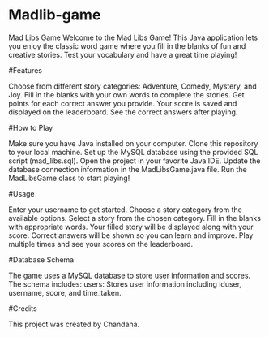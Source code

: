 # Madlib-game
Mad Libs Game
Welcome to the Mad Libs Game! This Java application lets you enjoy the classic word game where you fill in the blanks of fun and creative stories.
Test your vocabulary and have a great time playing!

#Features

Choose from different story categories: Adventure, Comedy, Mystery, and Joy.
Fill in the blanks with your own words to complete the stories.
Get points for each correct answer you provide.
Your score is saved and displayed on the leaderboard.
See the correct answers after playing.

#How to Play

Make sure you have Java installed on your computer.
Clone this repository to your local machine.
Set up the MySQL database using the provided SQL script (mad_libs.sql).
Open the project in your favorite Java IDE.
Update the database connection information in the MadLibsGame.java file.
Run the MadLibsGame class to start playing!

#Usage

Enter your username to get started.
Choose a story category from the available options.
Select a story from the chosen category.
Fill in the blanks with appropriate words.
Your filled story will be displayed along with your score.
Correct answers will be shown so you can learn and improve.
Play multiple times and see your scores on the leaderboard.

#Database Schema

The game uses a MySQL database to store user information and scores. The schema includes:
users: Stores user information including iduser, username, score, and time_taken.

#Credits

This project was created by Chandana. 
